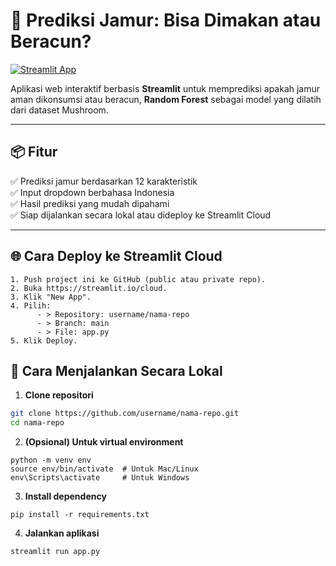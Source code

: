 # 🍄 Prediksi Jamur: Bisa Dimakan atau Beracun?

[![Streamlit App](https://img.shields.io/badge/🔗%20Coba%20Aplikasi%20Streamlit%20Live-blue?style=for-the-badge)](https://mushroom-edible.streamlit.app/)

Aplikasi web interaktif berbasis **Streamlit** untuk memprediksi apakah jamur aman dikonsumsi atau beracun, **Random Forest** sebagai model yang dilatih dari dataset Mushroom.

---

## 📦 Fitur

✅ Prediksi jamur berdasarkan 12 karakteristik  
✅ Input dropdown berbahasa Indonesia  
✅ Hasil prediksi yang mudah dipahami  
✅ Siap dijalankan secara lokal atau dideploy ke Streamlit Cloud  

---

## 🌐 Cara Deploy ke Streamlit Cloud

```
1. Push project ini ke GitHub (public atau private repo).
2. Buka https://streamlit.io/cloud.
3. Klik "New App".
4. Pilih:
      - > Repository: username/nama-repo
      - > Branch: main
      - > File: app.py
5. Klik Deploy.
````



## 🚀 Cara Menjalankan Secara Lokal

1. **Clone repositori**
```bash
git clone https://github.com/username/nama-repo.git
cd nama-repo
````

2. **(Opsional) Untuk virtual environment**
````
python -m venv env
source env/bin/activate  # Untuk Mac/Linux
env\Scripts\activate     # Untuk Windows
````

3. **Install dependency**
````
pip install -r requirements.txt
````

4. **Jalankan aplikasi**
````
streamlit run app.py
````

